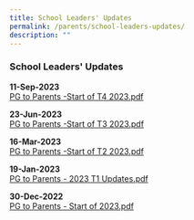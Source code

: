 ```yaml
---
title: School Leaders' Updates
permalink: /parents/school-leaders-updates/
description: ""
---
```

### School Leaders' Updates

**11-Sep-2023** <br>
[PG to Parents -Start of T4 2023.pdf](/files/Parents/SL%20Updates/2023/pg%20to%20parents%20-%20start%20of%20t4%202023.pdf)


**23-Jun-2023** <br>
[PG to Parents -Start of T3 2023.pdf](/files/Parents/SL%20Updates/2023/pg_to_parents_start%20of%20t3%202023.pdf)


**16-Mar-2023**  
[PG to Parents -Start of T2 2023.pdf](/files/Parents/SL%20Updates/2023/pg_to_parents-start_of_t2_2023.pdf)

**19-Jan-2023**  
[PG to Parents - 2023 T1 Updates.pdf](/files/Parents/SL%20Updates/2023/pg_to_parents-2023_t1_updates.pdf)


**30-Dec-2022**  
[PG to Parents - Start of 2023.pdf](/files/Parents/SL%20Updates/2023/pg_to_parents-start_of_2023.pdf)